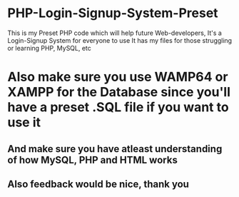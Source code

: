 # PHP-Login-Signup-System-Preset
This is my Preset PHP code which will help future Web-developers, It's a Login-Signup System for everyone to use
It has my files for those struggling or learning PHP, MySQL, etc

# Also make sure you use WAMP64 or XAMPP for the Database since you'll have a preset .SQL file if you want to use it
## And make sure you have atleast understanding of how MySQL, PHP and HTML works
## Also feedback would be nice, thank you
